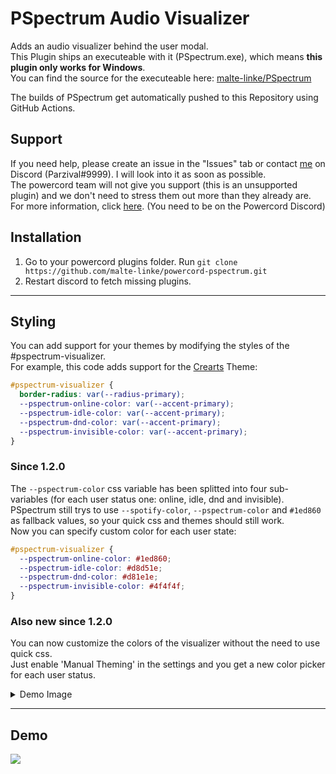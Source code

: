 # PSpectrum Audio Visualizer

Adds an audio visualizer behind the user modal. <br>
This Plugin ships an executeable with it (PSpectrum.exe), which means **this plugin only works for Windows**.<br>
You can find the source for the executeable here: <a href="https://github.com/malte-linke/PSpectrum">malte-linke/PSpectrum</a>

The builds of PSpectrum get automatically pushed to this Repository using GitHub Actions.

## Support

If you need help, please create an issue in the "Issues" tab or contact <a href="https://discord.com/users/249877580180750336">me</a> on Discord (Parzival#9999). I will look into it as soon as possible.</br>
The powercord team will not give you support (this is an unsupported plugin) and we don't need to stress them out more than they already are.<br>
For more information, click <a href="https://canary.discord.com/channels/538759280057122817/755015856945102891/863040768041418782">here</a>. (You need to be on the Powercord Discord)

## Installation

1. Go to your powercord plugins folder. Run `git clone https://github.com/malte-linke/powercord-pspectrum.git`
2. Restart discord to fetch missing plugins.

---

## Styling

You can add support for your themes by modifying the styles of the #pspectrum-visualizer.<br>
For example, this code adds support for the <a href="https://github.com/CorellanStoma/CreArts-Discord">Crearts</a> Theme:

```css
#pspectrum-visualizer {
  border-radius: var(--radius-primary);
  --pspectrum-online-color: var(--accent-primary);
  --pspectrum-idle-color: var(--accent-primary);
  --pspectrum-dnd-color: var(--accent-primary);
  --pspectrum-invisible-color: var(--accent-primary);
}
```

### Since 1.2.0

The `--pspectrum-color` css variable has been splitted into four sub-variables (for each user status one: online, idle, dnd and invisible).<br>
PSpectrum still trys to use `--spotify-color`, `--pspectrum-color` and `#1ed860` as fallback values, so your quick css and themes should still work.<br>
Now you can specify custom color for each user state:

```css
#pspectrum-visualizer {
  --pspectrum-online-color: #1ed860;
  --pspectrum-idle-color: #d8d51e;
  --pspectrum-dnd-color: #d81e1e;
  --pspectrum-invisible-color: #4f4f4f;
}
```

### Also new since 1.2.0

You can now customize the colors of the visualizer without the need to use quick css.<br>
Just enable 'Manual Theming' in the settings and you get a new color picker for each user status.<br>

<details>
  <summary>Demo Image</summary>
  <img src="https://i.imgur.com/eXlE6QQ.png">
</details>

---

## Demo

<img src="https://i.imgur.com/lDy75tH.gif">
